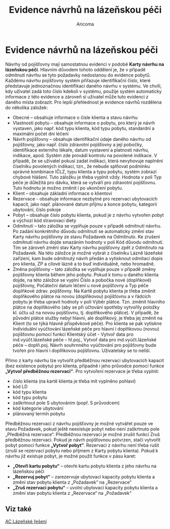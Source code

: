 ﻿---
    title: "Evidence návrhů na lázeňskou péči"
    author: Aricoma
    ms.date: 04/30/2018
    ms.topic: article
    ms.prod: dynamics-nav-2017
    ms.contentlocale: cs-cz
    ms.lasthandoff: 04/30/2018
---

# Evidence návrhů na lázeňskou péči

Návrhy od pojišťovny mají samostatnou evidenci v podobě **Karty návrhu na lázeňskou péči**. Hlavním důvodem tohoto oddělení je, že v případě odmítnutí návrhu se tyto požadavky nedostanou do evidence pobytů. Každému návrhu pojišťovny systém přiřazuje identifikační číslo, které představuje jednoznačnou identifikaci daného návrhu v systému. Ve chvíli, kdy uživatel zadá toto číslo kdekoli v systému, použije systém automaticky informace z této evidence a zároveň si uživatel může tuto evidenci z daného místa zobrazit. 
 Pro lepší přehlednost je evidence návrhů rozdělena do několika záložek:
-	Obecné – obsahuje informace o čísle klienta a stavu návrhu
-	Vlastnosti pobytu – obsahuje informace o pobytu, pro který je návrh vystaven, jako např. kód typu klienta, kód typu pobytu, standardní a maximální počet dní léčení
-	Návrh pojišťovny – obsahuje identifikační údaje daného návrhu od pojišťovny, jako např. číslo zdravotní pojišťovny a její pobočky, identifikace externího lékaře, datum vystavení a platnosti návrhu, indikace, apod. Systém zde provádí kontrolu na povolené indikace. V případě, že se uživatel pokusí zadat indikaci, která nevyhovuje naplnění číselníku povolených indikací, tzn., že nebude splňovat podmínku správné kombinace IČLZ, typu klienta a typu pobytu, systém zobrazí chybové hlášení. Tuto záložku je třeba vyplnit vždy. Hodnota v poli Typ péče je důležitá pro dávku, která se vytváří pro zdravotní pojišťovnu. Tuto hodnotu je možno změnit i po ukončení pobytu.
-	Klient – obsahuje základní informace o klientovi
-	Rezervace - obsahuje informace nezbytné pro rezervaci ubytovacích kapacit, jako např. plánované datum příjmu a konce pobytu, kategorii ubytování, číslo pokoje
-	Pobyt – obsahuje číslo pobytu klienta, pokud je z návrhu vytvořen pobyt a výchozí kód stravovací diety
-	Odmítnutí – tato záložka se vyplňuje pouze v případě odmítnutí návrhu. Po zadání konkrétního důvodu odmítnutí se automaticky změní stav Karty návrhu pojišťovny ze stavu Požadavek na Odmítnuto. Ke zrušení odmítnutí návrhu dojde smazáním hodnoty v poli Kód důvodu odmítnutí. Tím se zároveň změní stav Karty návrhu pojišťovny zpět z Odmítnuto na Požadavek. Na této záložce je možné vybrat z číselníku Lázně lázeňské zařízení, kam bude odmítnutý návrh předán a vytisknout odmítací dopis pro klienta, ZP a cílové lázně a to buď individuálně, nebo hromadně.
-	Změna pojišťovny – tato záložka se vyplňuje pouze v případě změny pojišťovny klienta během jeho pobytu. Pokud k tomu u daného klienta dojde, na této záložce se vyplní Číslo a pobočka nové (doplňkové) pojišťovny, Počáteční datum léčení u nové pojišťovny a Typ péče doplňkové zdrav. pojišťovny.
Na Kartě pobytu klienta je třeba změnit doplňkového plátce na novou (doplňkovou) pojišťovnu a v řádcích pobytu je třeba upravit hodnoty v poli Výběr plátce. Tzn. změnit hlavního plátce na doplňkového (aby se při účtování spotřeby vytvořily položky kl. účtu už na novou pojišťovnu, tj. doplňkového plátce). V případě, že původní plátce služby nebyl hlavní, ale doplňkový, je třeba jej změnit na Klient (to se týká hlavně příspěvkové péče).
Pro klienta se pak vytiskne Individuální vyúčtování lázeňské péče pro hlavní i doplňkovou (novou) pojišťovnu pomocí funkcí Klientský účet - Vytvoř data pro ind.vyúčt.lázeňské péče – hl.poj., Vytvoř data pro ind.vyúčt.lázeňské péče – doplň.poj. Návrh souhrnného vyúčtování pro pojišťovny bude tvořen pro hlavní i doplňkovou pojišťovnu. Uživatelsky se to neliší.

Přímo z karty návrhu lze vytvořit předběžnou rezervaci ubytovacích kapacit (bez existence pobytu) pro klienta, případně i jeho průvodce pomocí funkce **„Vytvoř předběžnou rezervaci“**. 
Pro vytvoření rezervace je třeba vyplnit: 
-	číslo klienta (na kartě klienta je třeba mít vyplněno pohlaví)
-	kód LD
-	kód typu klienta
-	kód typu pobytu
-	zaškrtnout pole S ubytováním (popř. S průvodcem)
-	kód kategorie ubytování
-	plánovaný termín pobytu

Předběžnou rezervaci z návrhu pojišťovny je možné vytvářet pouze ve stavu Požadavek, pokud ještě neexistuje pobyt nebo není zaškrtnuto pole „Předběžná rezervace“. 
Předběžnou rezervaci je možné  zrušit funkcí Zruš předběžnou rezervaci.
Pokud je návrh pojišťovnou potvrzen, stačí vytvořit pobyt pomocí funkce **„Vytvoř pobyt“**. Rezervaci z návrhu není třeba rušit (zruší se rezervací pobytu nebo příjmem z Karty pobytu klienta).
Pokud k návrhu již existuje pobyt, je možné použít funkce v pásu karet:
-	**„Otevři kartu pobytu“** – otevře kartu pobytu klienta z jeho návrhu na lázeňskou péči
-	**„Rezervuj pobyt“** – zarezervuje ubytovací kapacity pobytu klienta a změní stav pobytu klienta z „Požadavek“ na „Rezervace“
-	**„Zruš rezervaci pobytu“** – uvolní ubytovací kapacity pobytu klienta a změní stav pobytu klienta z  „Rezervace“ na „Požadavek“ 



## <a name="see-also"></a>Viz také
[AC Lázeňské řešení](ac-spa-solution.md)